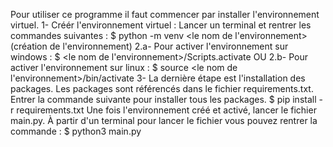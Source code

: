 Pour utiliser ce programme il faut commencer par installer l'environnement virtuel.
1- Créér l'environnement virtuel :
Lancer un terminal et rentrer les commandes suivantes :
$ python -m venv <le nom de l'environnement> (création de l'environnement)
2.a- Pour activer l'environnement sur windows :
$ <le nom de l'environnement>/Scripts.activate
OU
2.b- Pour activer l'environnement sur linux :
$ source <le nom de l'environnement>/bin/activate
3- La dernière étape est l'installation des packages. Les packages sont référencés dans le fichier
requirements.txt. Entrer la commande suivante pour installer tous les packages.
$ pip install -r requirements.txt
Une fois l'environnement créé et activé, lancer le fichier main.py.
À partir d'un terminal pour lancer le fichier vous pouvez rentrer la commande :
$ python3 main.py
